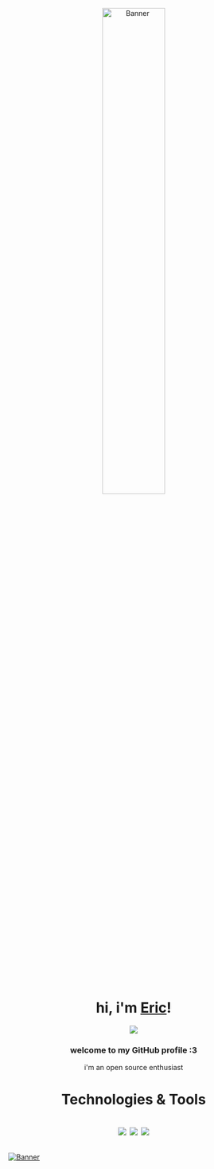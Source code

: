 <p align="center">
  <a href="https://github.com/3ricGvald3z">
    <img src="https://images6.alphacoders.com/101/1015211.jpg" alt="Banner" width="50%">
  </a>
</p>

<h1 align="center">hi, i'm <a href="https://github.com/3ricGvald3z">Eric</a>!</h1>
<p align="center">
  <a href="https://wigle.net/bi/gi4aeUe81XNSrEXqPhqRUQ.png">  
<img border="0" src="https://wigle.net/bi/gi4aeUe81XNSrEXqPhqRUQ.png">  
</a>
</p>
<h3 align="center">welcome to my GitHub profile :3</h3>

<p align="center">i'm an open source enthusiast</p>

<h1 align="center"> Technologies & Tools

![](https://img.shields.io/badge/OS-Linux-informational?style=flat&logo=linux&logoColor=white&color=4c9bb3)
![](https://img.shields.io/badge/Code-Python-informational?style=flat&logo=python&logoColor=white&color=4c9bb3)
![](https://img.shields.io/badge/Shell-Bash-informational?style=flat&logo=gnu-bash&logoColor=white&color=4c9bb3)
</h1>


<a href="https://github.com/3ricGvald3z">
    <img src="https://pixel-profile.vercel.app/api/github-stats?username=3ricGvald3z" alt="Banner" >
  </a>
